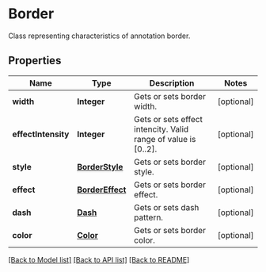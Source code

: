 ﻿
# Border
Class representing characteristics of annotation border.

## Properties
Name | Type | Description | Notes
------------ | ------------- | ------------- | -------------
**width** | **Integer** | Gets or sets border width. | [optional]
**effectIntensity** | **Integer** | Gets or sets effect intencity. Valid range of value is [0..2]. | [optional]
**style** | [**BorderStyle**](BorderStyle.md) | Gets or sets border style. | [optional]
**effect** | [**BorderEffect**](BorderEffect.md) | Gets or sets border effect. | [optional]
**dash** | [**Dash**](Dash.md) | Gets or sets dash pattern. | [optional]
**color** | [**Color**](Color.md) | Gets or sets border color. | [optional]


[[Back to Model list]](../README.md#documentation-for-models) [[Back to API list]](../README.md#documentation-for-api-endpoints) [[Back to README]](../README.md)



